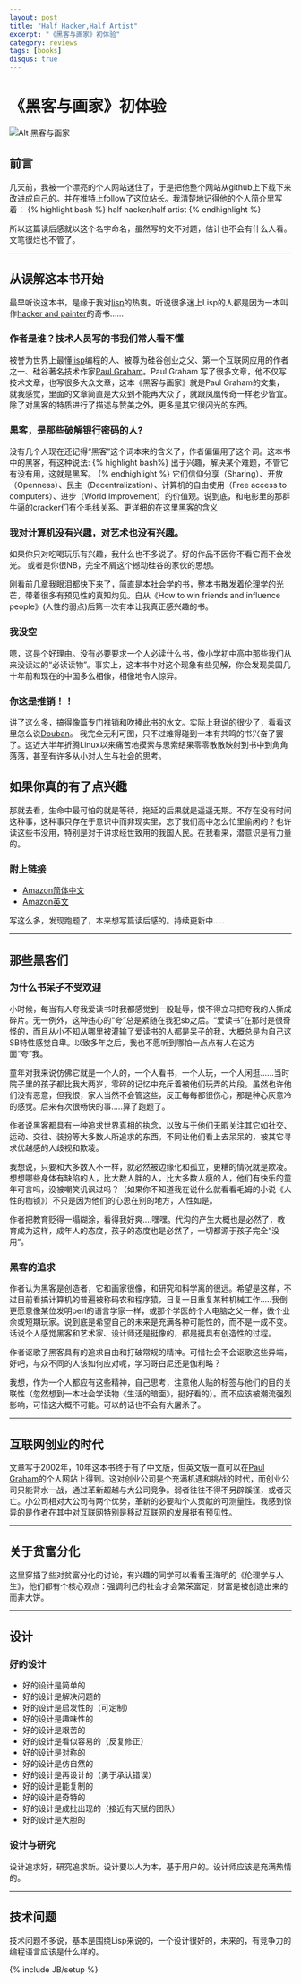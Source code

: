```yaml
---
layout: post
title: "Half Hacker,Half Artist"
excerpt: "《黑客与画家》初体验"
category: reviews
tags: [books]
disqus: true
---
```


# 《黑客与画家》初体验

![Alt 黑客与画家](http://ep.yimg.com/ca/I/paulgraham_2202_3598897)

## 前言

几天前，我被一个漂亮的个人网站迷住了，于是把他整个网站从github上下载下来改进成自己的。并在推特上follow了这位站长。我清楚地记得他的个人简介里写着：
{% highlight bash %}
half hacker/half artist
{% endhighlight %}

所以这篇读后感就以这个名字命名，虽然写的文不对题，估计也不会有什么人看。文笔很烂也不管了。

***

## 从误解这本书开始

最早听说这本书，是缘于我对[lisp][]的热衷。听说很多迷上Lisp的人都是因为一本叫作[hacker and painter][]的奇书......

### 作者是谁？技术人员写的书我们常人看不懂

被誉为世界上最懂[lisp][]编程的人、被尊为硅谷创业之父、第一个互联网应用的作者之一、硅谷著名技术作家[Paul Graham]。Paul Graham 写了很多文章，他不仅写技术文章，也写很多大众文章，这本《黑客与画家》就是Paul Graham的文集，就我感觉，里面的文章简直是大众到不能再大众了，就跟凤凰传奇一样老少皆宜。除了对黑客的特质进行了描述与赞美之外，更多是其它很闪光的东西。

### 黒客，是那些破解银行密码的人?

没有几个人现在还记得“黑客”这个词本来的含义了，作者偏偏用了这个词。这本书中的黑客，有这种说法:
{% highlight bash%}
出于兴趣，解决某个难题，不管它有没有用，这就是黑客。
{% endhighlight %}
它们信仰分享（Sharing）、开放（Openness）、民主（Decentralization）、计算机的自由使用（Free access to computers）、进步（World Improvement）的价值观。说到底，和电影里的那群牛逼的cracker们有个毛线关系。更详细的在这里[黑客的含义](http://www.ruanyifeng.com/blog/2011/04/on_hacker.html)

### 我对计算机没有兴趣，对艺术也没有兴趣。

如果你只对吃喝玩乐有兴趣，我什么也不多说了。好的作品不因你不看它而不会发光。
或者是你很NB，完全不屑这个撼动硅谷的家伙的思想。

刚看前几章我眼泪都快下来了，简直是本社会学的书，整本书散发着伦理学的光芒，带着很多有预见性的真知灼见。自从《How to win friends and influence people》(人性的弱点)后第一次有本让我真正感兴趣的书。

### 我没空

嗯，这是个好理由。没有必要要求一个人必读什么书，像小学初中高中那些我们从来没读过的“必读读物”。事实上，这本书中对这个现象有些见解，你会发现美国几十年前和现在的中国多么相像，相像地令人惊异。


### 你这是推销！！

讲了这么多，搞得像篇专门推销和吹捧此书的水文。实际上我说的很少了，看看这里怎么说[Douban](http://book.douban.com/subject/6021440/)。
我完全无利可图，只不过难得碰到一本有共鸣的书兴奋了罢了。这近大半年折腾Linux以来痛苦地摸索与思索结果零零散散映射到书中到角角落落，甚至有许多从小对人生与社会的思考。

## 如果你真的有了点兴趣

那就去看，生命中最可怕的就是等待，拖延的后果就是遥遥无期。不存在没有时间这种事，这种事只存在于意识中而非现实里，忘了我们高中怎么忙里偷闲的？也许读这些书没用，特别是对于讲求经世致用的我国人民。在我看来，潜意识是有力量的。

### 附上链接
- [Amazon简体中文](http://www.amazon.cn/%E9%BB%91%E5%AE%A2%E4%B8%8E%E7%94%BB%E5%AE%B6-%E7%A1%85%E8%B0%B7%E5%88%9B%E4%B8%9A%E4%B9%8B%E7%88%B6Paul-Graham%E6%96%87%E9%9B%86-%E9%98%AE%E4%B8%80%E5%B3%B0/dp/B004WHZGZQ)
- [Amazon英文](http://www.amazon.com/Hackers-Painters-Big-Ideas-Computer/dp/0596006624)

写这么多，发现跑题了，本来想写篇读后感的。持续更新中.....

***

## 那些黑客们

### 为什么书呆子不受欢迎
小时候，每当有人夸我爱读书时我都感觉到一股耻辱，恨不得立马把夸我的人撕成碎片。无一例外，这种违心的“夸”总是紧随在我犯sb之后。“爱读书”在那时是很奇怪的，而且从小不知从哪里被灌输了爱读书的人都是呆子的我，大概总是为自己这SB特性感觉自卑。以致多年之后，我也不愿听到哪怕一点点有人在这方面“夸”我。

童年对我来说仿佛它就是一个人的，一个人看书，一个人玩，一个人闲逛......当时院子里的孩子都比我大两岁，零碎的记忆中充斥着被他们玩弄的片段。虽然也许他们没有恶意，但我恨，家人当然不会管这些，反正每每都很伤心，那是种心灰意冷的感觉。后来有次很畅快的事.....算了跑题了。

作者说黑客都具有一种追求世界真相的执念，以致与于他们无暇关注其它如社交、运动、交往、装扮等大多数人所追求的东西。不同让他们看上去呆呆的，被其它寻求优越感的人歧视和欺凌。

我想说，只要和大多数人不一样，就必然被边缘化和孤立，更糟的情况就是欺凌。想想哪些身体有缺陷的人，比大数人胖的人，比大多数人瘦的人，他们有快乐的童年可言吗，没被嘲笑讥讽过吗？（如果你不知道我在说什么就看看毛姆的小说《人性的枷锁》）不只是因为他们的心思在别的地方，人性如是。

作者把教育贬得一塌糊涂，看得我好爽....嘿嘿。代沟的产生大概也是必然了，教育成为这样，成年人的态度，孩子的态度也是必然了，一切都源于孩子完全“没用”。

### 黑客的追求

作者认为黑客是创造者，它和画家很像，和研究和科学离的很远。希望是这样，不过目前看搞计算机的普遍被称码农和程序猿，日复一日重复某种机械工作.....我倒更愿意像某位发明perl的语言学家一样，或那个学医的个人电脑之父一样，做个业余或短期玩家。说到底是希望自己的未来是充满各种可能性的，而不是一成不变。话说个人感觉黑客和艺术家、设计师还是挺像的，都是挺具有创造性的过程。


作者讴歌了黑客具有的追求自由和打破常规的精神。可惜社会不会讴歌这些异端，好吧，与众不同的人该如何应对呢，学习哥白尼还是伽利略？

我想，作为一个人都应有这些精神，自己思考，注意他人贴的标签与他们的目的关联性（忽然想到一本社会学读物《生活的暗面》，挺好看的）。而不应该被潮流强烈影响，可惜这大概不可能。可以的话也不会有大屠杀了。

***

## 互联网创业的时代

文章写于2002年，10年这本书终于有了中文版，但英文版一直可以在[Paul Graham][]的个人网站上得到。这对创业公司是个充满机遇和挑战的时代，而创业公司只能背水一战，通过革新超越与大公司竞争。弱者往往不得不另辟蹊径，或者灭亡。小公司相对大公司有两个优势，革新的必要和个人贡献的可测量性。我感到惊异的是作者在其中对互联网特别是移动互联网的发展挺有预见性。

***

## 关于贫富分化

这里穿插了些对贫富分化的讨论，有兴趣的同学可以看看王海明的《伦理学与人生》，他们都有个核心观点：强调利己的社会才会繁荣富足，财富是被创造出来的而非大饼。

***

## 设计

### 好的设计

- 好的设计是简单的
- 好的设计是解决问题的
- 好的设计是启发性的（可定制）
- 好的设计是趣味性的
- 好的设计是艰苦的
- 好的设计是看似容易的（反复修正）
- 好的设计是对称的
- 好的设计是仿自然的
- 好的设计是再设计的（勇于承认错误）
- 好的设计是能复制的
- 好的设计是奇特的
- 好的设计是成批出现的（接近有天赋的团队）
- 好的设计是大胆的

### 设计与研究

设计追求好，研究追求新。设计要以人为本，基于用户的。设计师应该是充满热情的。

***

## 技术问题

技术问题不多说，基本是围绕Lisp来说的，一个设计很好的，未来的，有竞争力的编程语言应该是什么样的。


[lisp]: http://zh.wikipedia.org/wiki/LISP
[Paul Graham]: http://paulgraham.com/
[hacker and painter]: http://paulgraham.com/hackpaint.html
{% include JB/setup %}
